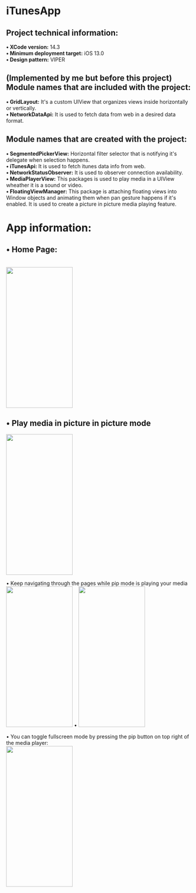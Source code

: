 # iTunesApp

## Project technical information:
<strong>&bull; XCode version:</strong> 14.3
<br/><strong>&bull; Minimum deployment target:</strong> iOS 13.0
<br/><strong>&bull; Design pattern:</strong> VIPER

## (Implemented by me but before this project) Module names that are included with the project:
<strong>&bull; GridLayout:</strong> It's a custom UIView that organizes views inside horizontally or vertically.
<br/><strong>&bull; NetworkDataApi:</strong> It is used to fetch data from web in a desired data format.

## Module names that are created with the project:
<strong>&bull; SegmentedPickerView:</strong> Horizontal filter selector that is notifying it's delegate when selection happens.
<br/><strong>&bull; iTunesApi:</strong> It is used to fetch itunes data info from web.
<br/><strong>&bull; NetworkStatusObserver:</strong> It is used to observer connection availability.
<br/><strong>&bull; MediaPlayerView:</strong> This packages is used to play media in a UIView wheather it is a sound or video.
<br/><strong>&bull; FloatingViewManager:</strong> This package is attaching floating views into Window objects and animating them when pan gesture happens if it's enabled. It is used to create a picture in picture media playing feature.

# App information:
## &bull; Home Page:
<br/>
<img src="https://i.hizliresim.com/iuuvj8h.jpg"
data-canonical-src="https://i.hizliresim.com/iuuvj8h.jpg"
width="180" height="380" />

## &bull; Play media in picture in picture mode

<img src="https://i.hizliresim.com/619eehw.jpg"
data-canonical-src="https://i.hizliresim.com/619eehw.jpg"
width="180" height="380" />
<br/>

&bull; Keep navigating through the pages while pip mode is playing your media
<br/>
<img src="https://i.hizliresim.com/akeeo53.jpg"
data-canonical-src="https://i.hizliresim.com/akeeo53.jpg"
width="180" height="380" />
&bull;
<img src="https://i.hizliresim.com/buim7qv.jpg"
data-canonical-src="https://i.hizliresim.com/buim7qv.jpg"
width="180" height="380" />
<br/>

&bull; You can toggle fullscreen mode by pressing the pip button on top right of the media player:
<br/>
<img src="https://i.hizliresim.com/k2k7khw.jpg"
data-canonical-src="https://i.hizliresim.com/k2k7khw.jpg"
width="180" height="380" />
